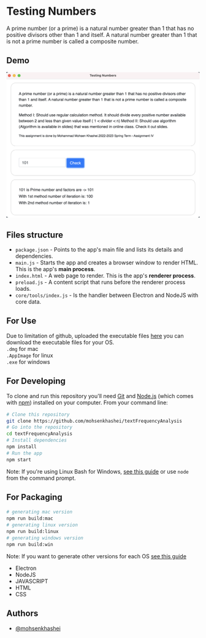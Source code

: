 # Testing Numbers

A prime number (or a prime) is a natural number greater than 1 that has no positive divisors other than 1 and itself. A natural number greater than 1 that is not a prime number is called a composite number.

## Demo

![App Screenshot](./readme/1.png)

## Files structure

- `package.json` - Points to the app's main file and lists its details and dependencies.
- `main.js` - Starts the app and creates a browser window to render HTML. This is the app's **main process**.
- `index.html` - A web page to render. This is the app's **renderer process**.
- `preload.js` - A content script that runs before the renderer process loads.
- `core/tools/index.js` - Is the handler between Electron and NodeJS with core data.

## For Use

Due to limitation of github, uploaded the executable files [here](https://drive.google.com/drive/folders/1kTW6b1K81dIhN5jSJBa9X8Opkrw2YDjK?usp=sharing) you can download the executable files for your OS. <br />
`.dmg` for mac <br />
`.AppImage` for linux <br />
`.exe` for windows <br />

## For Developing

To clone and run this repository you'll need [Git](https://git-scm.com) and [Node.js](https://nodejs.org/en/download/) (which comes with [npm](http://npmjs.com)) installed on your computer. From your command line:

```bash
# Clone this repository
git clone https://github.com/mohsenkhashei/textFrequencyAnalysis
# Go into the repository
cd textFrequencyAnalysis
# Install dependencies
npm install
# Run the app
npm start
```

Note: If you're using Linux Bash for Windows, [see this guide](https://www.howtogeek.com/261575/how-to-run-graphical-linux-desktop-applications-from-windows-10s-bash-shell/) or use `node` from the command prompt.

## For Packaging

```bash
# generating mac version
npm run build:mac
# generating linux version
npm run build:linux
# generating windows version
npm run build:win
```

Note: If you want to generate other versions for each OS [see this guide](https://www.electron.build)

- Electron
- NodeJS
- JAVASCRIPT
- HTML
- CSS

## Authors

- [@mohsenkhashei](https://www.github.com/mohsenkhashei)
